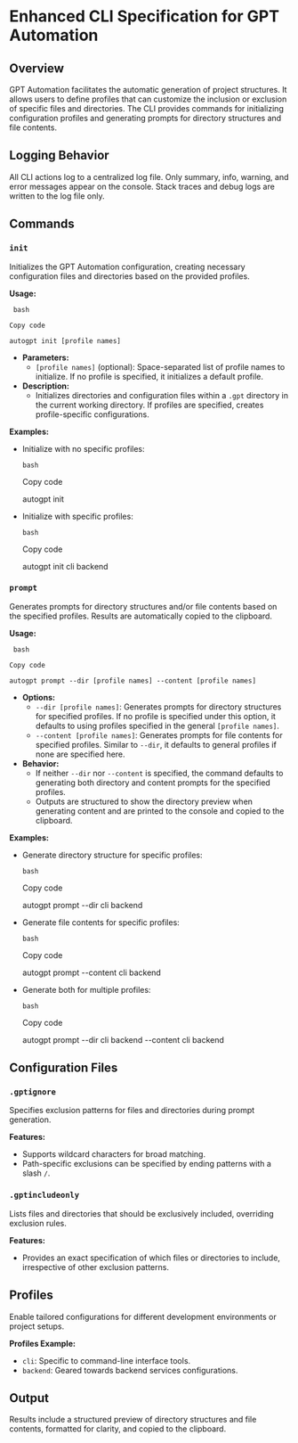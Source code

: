 # Enhanced CLI Specification for GPT Automation

## Overview

GPT Automation facilitates the automatic generation of project structures. It
allows users to define profiles that can customize the inclusion or exclusion
of specific files and directories. The CLI provides commands for initializing
configuration profiles and generating prompts for directory structures and
file contents.

## Logging Behavior

All CLI actions log to a centralized log file. Only summary, info, warning, and error messages appear on the console. Stack traces and debug logs are written to the log file only.

## Commands

### `init`

Initializes the GPT Automation configuration, creating necessary configuration
files and directories based on the provided profiles.

**Usage:**

    
    
     bash
    
    Copy code
    
    autogpt init [profile names]
    

  * **Parameters:**
    * `[profile names]` (optional): Space-separated list of profile names to initialize. If no profile is specified, it initializes a default profile.
  * **Description:**
    * Initializes directories and configuration files within a `.gpt` directory in the current working directory. If profiles are specified, creates profile-specific configurations.

**Examples:**

  * Initialize with no specific profiles:
    
        bash
    
    Copy code
    
    autogpt init
    

  * Initialize with specific profiles:
    
        bash
    
    Copy code
    
    autogpt init cli backend
    

### `prompt`

Generates prompts for directory structures and/or file contents based on the
specified profiles. Results are automatically copied to the clipboard.

**Usage:**

    
    
     bash
    
    Copy code
    
    autogpt prompt --dir [profile names] --content [profile names]
    

  * **Options:**
    * `--dir [profile names]`: Generates prompts for directory structures for specified profiles. If no profile is specified under this option, it defaults to using profiles specified in the general `[profile names]`.
    * `--content [profile names]`: Generates prompts for file contents for specified profiles. Similar to `--dir`, it defaults to general profiles if none are specified here.
  * **Behavior:**
    * If neither `--dir` nor `--content` is specified, the command defaults to generating both directory and content prompts for the specified profiles.
    * Outputs are structured to show the directory preview when generating content and are printed to the console and copied to the clipboard.

**Examples:**

  * Generate directory structure for specific profiles:
    
        bash
    
    Copy code
    
    autogpt prompt --dir cli backend
    

  * Generate file contents for specific profiles:
    
        bash
    
    Copy code
    
    autogpt prompt --content cli backend
    

  * Generate both for multiple profiles:
    
        bash
    
    Copy code
    
    autogpt prompt --dir cli backend --content cli backend
    

## Configuration Files

### `.gptignore`

Specifies exclusion patterns for files and directories during prompt
generation.

**Features:**

  * Supports wildcard characters for broad matching.
  * Path-specific exclusions can be specified by ending patterns with a slash `/`.

### `.gptincludeonly`

Lists files and directories that should be exclusively included, overriding
exclusion rules.

**Features:**

  * Provides an exact specification of which files or directories to include, irrespective of other exclusion patterns.

## Profiles

Enable tailored configurations for different development environments or
project setups.

**Profiles Example:**

  * `cli`: Specific to command-line interface tools.
  * `backend`: Geared towards backend services configurations.

## Output

Results include a structured preview of directory structures and file
contents, formatted for clarity, and copied to the clipboard.